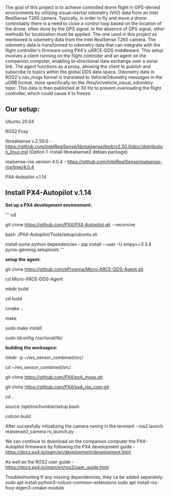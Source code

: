The goal of this project is to achieve controlled drone flight in GPS-denied environments by utilizing visual-inertial odometry (VIO) data from an Intel 
RealSense T265 camera. Typically, in order to fly and move a drone controllably there is a need to close a control loop based on the location of the drone,
often done by the GPS signal. In the absence of GPS signal, other methods for localization must be applied. The one used in this project as mentioned is odometry data 
from the Intel RealSense T265 camera. The odometry data is transformed to odometry data that can integrate with the flight controller's firmware using PX4's 
uXRCE-DDS middleware. This setup involves a client running on the flight controller and an agent on the companion computer, enabling bi-directional data exchange 
over a serial link. The agent functions as a proxy, allowing the client to publish and subscribe to topics within the global DDS data space. Odometry data in 
ROS2's nav_msgs format is translated to VehicleOdometry messages in the uORB format, more specifically on the /fmu/in/vehicle_visual_odometry topic. This data is 
then published at 30 Hz to prevent overloading the flight controller, which could cause it to freeze.

## **Our setup:**

Ubuntu 20.04 

ROS2 Foxy

librealsense v.2.50.0 -  https://github.com/IntelRealSense/librealsense/blob/v2.50.0/doc/distribution_linux.md 
(Option 1: Install librealsense2 debian package)

realsense-ros version 4.0.4 - https://github.com/IntelRealSense/realsense-ros/tree/4.0.4

PX4-Autopilot v.1.14

## **Install PX4-Autopilot v.1.14** 

**Set up a PX4 development environment:**

'''
cd

git clone https://github.com/PX4/PX4-Autopilot.git --recursive

bash ./PX4-Autopilot/Tools/setup/ubuntu.sh


install some python dependencies - pip install --user -U empy==3.3.4 pyros-genmsg setuptools
'''

**setup the agent:**

git clone https://github.com/eProsima/Micro-XRCE-DDS-Agent.git

cd Micro-XRCE-DDS-Agent

mkdir build

cd build

cmake ..

make

sudo make install

sudo ldconfig /usr/local/lib/


**building the worksapce:**

mkdir -p ~/ws_sensor_combined/src/

cd ~/ws_sensor_combined/src/

git clone https://github.com/PX4/px4_msgs.git

git clone https://github.com/PX4/px4_ros_com.git

cd ..

source /opt/ros/humble/setup.bash

colcon build



After sucsesfully initzalizing the camera runing in the termianl - ros2 launch realsense2_camera rs_launch.py 

We can continue to download on the companion computer the PX4-Autopilot firmeware by following the PX4 development guide - 
https://docs.px4.io/main/en/development/development.html 

As well as the ROS2 user guide - https://docs.px4.io/main/en/ros2/user_guide.html


Troubleshooting
If any missing dependencies, they ca be added separately:
sudo apt install python3-colcon-common-extensions
sudo apt install ros-foxy-eigen3-cmake-module
